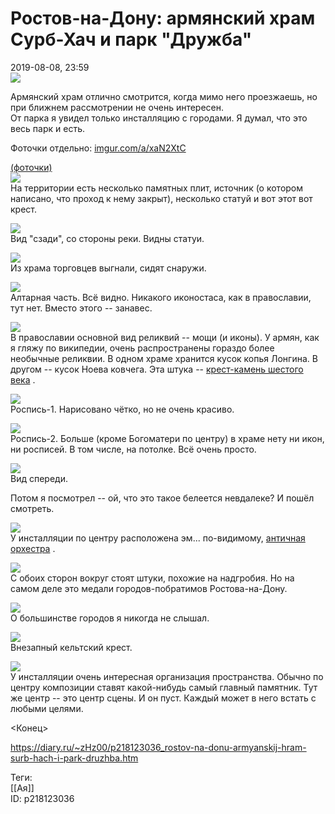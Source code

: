 Ростов-на-Дону: армянский храм Сурб-Хач и парк "Дружба"
========================================================

   
 2019-08-08, 23:59   
    [![](pics/tJYzF0Al.jpg)](https://i.imgur.com/tJYzF0A.jpg)     
   
 Армянский храм отлично смотрится, когда мимо него проезжаешь, но при ближнем рассмотрении не очень интересен.   
 От парка я увидел только инсталляцию с городами. Я думал, что это весь парк и есть.   
   
 Фоточки отдельно:  [imgur.com/a/xaN2XtC](https://imgur.com/a/xaN2XtC)    
   
  [(фоточки)](https://zHz00.diary.ru/p218123036.htm?index=1#linkmore218123036m1)       
  [![](pics/7vlR0hjl.jpg)](https://i.imgur.com/7vlR0hj.jpg)    
 На территории есть несколько памятных плит, источник (о котором написано, что проход к нему закрыт), несколько статуй и вот этот вот крест.   
   
  [![](pics/aPbBcTtl.jpg)](https://i.imgur.com/aPbBcTt.jpg)    
 Вид "сзади", со стороны реки. Видны статуи.   
   
  [![](pics/bAa5leNl.jpg)](https://i.imgur.com/bAa5leN.jpg)    
 Из храма торговцев выгнали, сидят снаружи.   
   
  [![](pics/YBf8kZWl.jpg)](https://i.imgur.com/YBf8kZW.jpg)    
 Алтарная часть. Всё видно. Никакого иконостаса, как в православии, тут нет. Вместо этого -- занавес.   
   
  [![](pics/pHxpOPkl.jpg)](https://i.imgur.com/pHxpOPk.jpg)    
 В православии основной вид реликвий -- мощи (и иконы). У армян, как я гляжу по википедии, очень распространены гораздо более необычные реликвии. В одном храме хранится кусок копья Лонгина. В другом -- кусок Ноева ковчега. Эта штука --  [крест-камень шестого века](https://ru.wikipedia.org/wiki/%D0%A1%D1%83%D1%80%D0%B1_%D0%A5%D0%B0%D1%87_%28%D1%85%D0%B0%D1%87%D0%BA%D0%B0%D1%80%29)  .   
   
  [![](pics/X1pmdf8l.jpg)](https://i.imgur.com/X1pmdf8.jpg)    
 Роспись-1. Нарисовано чётко, но не очень красиво.   
   
  [![](pics/zsPRktll.jpg)](https://i.imgur.com/zsPRktl.jpg)    
 Роспись-2. Больше (кроме Богоматери по центру) в храме нету ни икон, ни росписей. В том числе, на потолке. Всё очень просто.   
   
  [![](pics/HhZ9EPil.jpg)](https://i.imgur.com/HhZ9EPi.jpg)    
 Вид спереди.   
   
 Потом я посмотрел -- ой, что это такое белеется невдалеке? И пошёл смотреть.   
   
  [![](pics/NrWcBs4l.jpg)](https://i.imgur.com/NrWcBs4.jpg)    
 У инсталляции по центру расположена эм... по-видимому,  [античная орхестра](https://ru.wikipedia.org/wiki/%D0%9E%D1%80%D1%85%D0%B5%D1%81%D1%82%D1%80%D0%B0)  .   
   
  [![](pics/EnfVG02l.jpg)](https://i.imgur.com/EnfVG02.jpg)    
 С обоих сторон вокруг стоят штуки, похожие на надгробия. Но на самом деле это медали городов-побратимов Ростова-на-Дону.   
   
  [![](pics/5JfgTGAl.jpg)](https://i.imgur.com/5JfgTGA.jpg)    
 О большинстве городов я никогда не слышал.   
   
  [![](pics/ZOufbe2l.jpg)](https://i.imgur.com/ZOufbe2.jpg)    
 Внезапный кельтский крест.   
   
  [![](pics/TGgj5GEl.jpg)](https://i.imgur.com/TGgj5GE.jpg)    
 У инсталляции очень интересная организация пространства. Обычно по центру композиции ставят какой-нибудь самый главный памятник. Тут же центр -- это центр сцены. И он пуст. Каждый может в него встать с любыми целями.   
      
 <Конец>   
    
 <https://diary.ru/~zHz00/p218123036_rostov-na-donu-armyanskij-hram-surb-hach-i-park-druzhba.htm>   
   
 Теги:   
 [[Ая]]   
 ID: p218123036